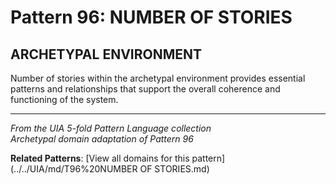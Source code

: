 # Pattern 96: NUMBER OF STORIES

## ARCHETYPAL ENVIRONMENT

Number of stories within the archetypal environment provides essential patterns and relationships that support the overall coherence and functioning of the system.

---

*From the UIA 5-fold Pattern Language collection*  
*Archetypal domain adaptation of Pattern 96*

**Related Patterns**: [View all domains for this pattern](../../UIA/md/T96%20NUMBER OF STORIES.md)
